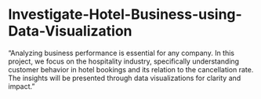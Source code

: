 # Investigate-Hotel-Business-using-Data-Visualization
“Analyzing business performance is essential for any company. In this project, we focus on the hospitality industry, specifically understanding customer behavior in hotel bookings and its relation to the cancellation rate. The insights will be presented through data visualizations for clarity and impact.”
